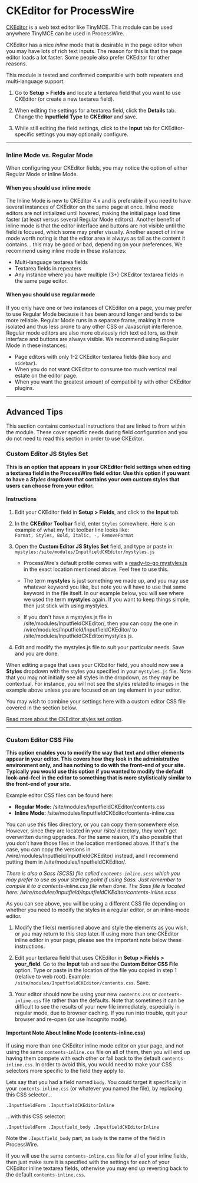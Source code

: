 # CKEditor for ProcessWire

[CKEditor](http://ckeditor.com/) is a web text editor like TinyMCE. 
This module can be used anywhere TinyMCE can be used in ProcessWire. 

CKEditor has a nice *inline* mode that is desirable in the page editor 
when you may have lots of rich text inputs. The reason for this is 
that the page editor loads a lot faster. Some people also prefer 
CKEditor for other reasons. 

This module is tested and confirmed compatible with both repeaters and 
multi-language support. 

1. Go to **Setup > Fields** and locate a textarea field that you want 
   to use CKEditor (or create a new textarea field).

2. When editing the settings for a textarea field, click the **Details** tab. 
   Change the **Inputfield Type** to **CKEditor** and save.

3. While still editing the field settings, click to the **Input** tab for 
   CKEditor-specific settings you may optionally configure. 

--------------------------------------------------------------------------

### Inline Mode vs. Regular Mode

When configuring your CKEditor fields, you may notice the option of either Regular 
Mode or Inline Mode. 

#### When you should use inline mode

The Inline Mode is new to CKEditor 4.x and is preferable if
you need to have several instances of CKEditor on the same page at once. Inline
mode editors are not initialized until hovered, making the initial page load time
faster (at least versus several Regular Mode editors). Another benefit of inline 
mode is that the editor interface and buttons are not visible until the field is 
focused, which some may prefer visually. Another aspect of inline mode worth 
noting is that the editor area is always as tall as the content it contains... 
this may be good or bad, depending on your preferences. We recommend using 
inline mode in these instances:

- Multi-language textarea fields
- Textarea fields in repeaters
- Any instance where you have multiple (3+) CKEditor textarea fields
  in the same page editor. 


#### When you should use regular mode

If you only have one or two instances of CKEditor on a page, you may prefer to 
use Regular Mode because it has been around longer and tends to be more reliable. 
Regular Mode runs in a separate frame, making it more isolated and thus less prone 
to any other CSS or Javascript interference. Regular mode editors are also more
obviously rich text editors, as their interface and buttons are always visible. 
We recommend using Regular Mode in these instances:

- Page editors with only 1-2 CKEditor textarea fields (like `body` and `sidebar`). 
- When you do not want CKEditor to consume too much vertical real estate on the editor page.
- When you want the greatest amount of compatibility with other CKEditor plugins. 

--------------------------------------------------------------------------

## Advanced Tips

This section contains contextual instructions that are linked to from 
within the module. These cover specific needs during field configuration
and you do not need to read this section in order to use CKEditor.


### Custom Editor JS Styles Set

**This is an option that appears in your CKEditor field settings when editing
a textarea field in the ProcessWire field editor. Use this option if you 
want to have a *Styles* dropdown that contains your own custom styles that 
users can choose from your editor.**

#### Instructions

1. Edit your CKEditor field in **Setup > Fields**, and click to the **Input** tab.

2. In the **CKEditor Toolbar** field, enter `Styles` somewhere. Here is an example
   of what my first toolbar line looks like:  
   `Format, Styles, Bold, Italic, -, RemoveFormat`

3. Open the **Custom Editor JS Styles Set** field, and type or paste in:
   `mystyles:/site/modules/InputfieldCKEditor/mystyles.js`
   
   - ProcessWire's default profile comes with a
     [ready-to-go mystyles.js](https://github.com/processwire/site-default/blob/main/modules/InputfieldCKEditor/mystyles.js)
     in the exact location mentioned above. Feel free to use this. 

   - The term **mystyles** is just something we made up, and you
     may use whatever keyword you like, but note you will have to use that same
     keyword in the file itself. In our example below, you will see where we 
     used the term **mystyles** again. If you want to keep things simple, then
     just stick with using mystyles.
     
   - If you don't have a mystyles.js file in /site/modules/InputfieldCKEditor/,
     then you can copy the one in /wire/modules/Inputfield/InputfieldCKEditor/
     to /site/modules/InputfieldCKEditor/mystyles.js.

4. Edit and modify the mystyles.js file to suit your particular 
   needs. Save and you are done. 
   
When editing a page that uses your CKEditor field, you should now see a 
**Styles** dropdown with the styles you specified in your `mystyles.js` file. 
Note that you may not initially see all styles in the dropdown, as they may 
be contextual. For instance, you will not see the styles related to images in the 
example above unless you are focused on an `img` element in your editor. 

You may wish to combine your settings here with a custom editor CSS file
covered in the section below. 

[Read more about the CKEditor styles set option](http://docs.ckeditor.com/#!/api/CKEDITOR.config-cfg-stylesSet). 

---------------------------------------------------------------------

### Custom Editor CSS File

**This option enables you to modify the way that text and other elements 
appear in your editor. This covers how they look in the administrative
environment only, and has nothing to do with the front-end of your site.
Typically you would use this option if you wanted to modify the default
look-and-feel in the editor to something that is more stylistically 
similar to the front-end of your site.**

Example editor CSS files can be found here:

- **Regular Mode:** /site/modules/InputfieldCKEditor/contents.css
- **Inline Mode:** /site/modules/InputfieldCKEditor/contents-inline.css

You can use this files directory, or you can copy them somewhere else. 
However, since they are located in your /site/ directory, they won't
get overwritten during upgrades. For the same reason, it's also possible
that you don't have those files in the location mentioned above. If
that's the case, you can copy the versions in /wire/modules/Inputfield/InputfieldCKEditor/
instead, and I recommend putting them in /site/modules/InputfieldCKEditor/.

*There is also a Sass (SCSS) file called `contents-inline.scss` which you
may prefer to use as your starting point if using Sass. Just remember to
compile it to a contents-inline.css file when done. The Sass file is located
here: /wire/modules/Inputfield/InputfieldCKEditor/contents-inline.scss* 

As you can see above, you will be using a different CSS file depending
on whether you need to modify the styles in a regular editor, or an
inline-mode editor. 

1. Modify the file(s) mentioned above and style the elements as you wish,
   or you may return to this step later. If using more than one CKEditor
   inline editor in your page, please see the important note below these
   instructions. 

3. Edit your textarea field that uses CKEditor in **Setup > Fields > your_field**.
   Go to the **Input** tab and see the **Custom Editor CSS File** option. Type
   or paste in the location of the file you copied in step 1 (relative 
   to web root). Example: `/site/modules/InputfieldCKEditor/contents.css`. Save. 

4. Your editor should now be using your new `contents.css` or
   `contents-inline.css` file rather than the defaults. Note that sometimes it
   can be difficult to see the results of your new file immediately, 
   especially in regular mode, due to browser caching. If you run into trouble,
   quit your browser and re-open (or use Incognito mode).

#### Important Note About Inline Mode (contents-inline.css)

If using more than one CKEditor inline mode editor on your page, and 
not using the same `contents-inline.css` file on all of them, then you
will end up having them compete with each other or fall back to the 
default `contents-inline.css`. In order to avoid this, you would need
to make your CSS selectors more specific to the field they apply to.

Lets say that you had a field named `body`. You could target it specifically
in your `contents-inline.css` (or whatever you named the file), by replacing 
this CSS selector...
```
.InputfieldForm .InputfieldCKEditorInline 
```
...with this CSS selector:
```
.InputfieldForm .Inputfield_body .InputfieldCKEditorInline 
```
Note the `.Inputfield_body` part, as `body` is the name of the field 
in ProcessWire. 

If you will use the same `contents-inline.css` file for all of your
inline fields, then just make sure it is specified with the settings for 
each of your CKEditor inline textarea fields, otherwise you may end up 
reverting back to the default `contents-inline.css`.